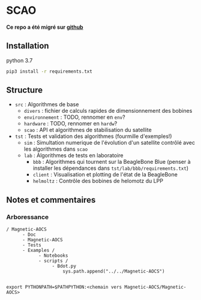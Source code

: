 # SCAO

**Ce repo a été migré sur [github](https://github.com/astronautix/Magnetic-AOCS)**

## Installation
python 3.7
```bash
pip3 install -r requirements.txt
```

## Structure
- `src` : Algorithmes de base
  - `divers` : fichier de calculs rapides de dimensionnement des bobines
  - `environnement` : TODO, rennomer en `env`?
  - `hardware` : TODO, rennomer en `hardw`?
  - `scao` : API et algorithmes de stabilisation du satellite
- `tst` : Tests et validation des algorithmes (fourmille d'exemples!)
  - `sim` : Simultation numerique de l'évolution d'un satellite contrôlé avec les algorithmes dans `scao`
  - `lab` : Algorithmes de tests en laboratoire
    - `bbb` : Algorithmes qui tournent sur la BeagleBone Blue (penser à installer les dépendances dans `tst/lab/bbb/requirements.txt`)
    - `client` : Visualisation et plotting de l'état de la BeagleBone
    - `helmoltz` : Contrôle des bobines de helomotz du LPP


## Notes et commentaires

### Arboressance

```
/ Magnetic-AOCS
      - Doc
      - Magnetic-AOCS
      - Tests
      - Examples /
            - Notebooks
            - scripts /
                 - Bdot.py
                     sys.path.append("../../Magnetic-AOCS")
                  
```

`export PYTHONPATH=$PATHPYTHON:<chemain vers Magnetic-AOCS/Magnetic-AOCS>`


                 

      